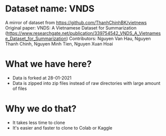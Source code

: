 # Dataset name: VNDS
A mirror of dataset from https://github.com/ThanhChinhBK/vietnews
Original paper: VNDS: A Vietnamese Dataset for Summarization (https://www.researchgate.net/publication/339754542_VNDS_A_Vietnamese_Dataset_for_Summarization)
Contributors: Nguyen Van Hau, Nguyen Thanh Chinh, Nguyen Minh Tien, Nguyen Xuan Hoai

# What we have here?
- Data is forked at 28-01-2021
- Data is zipped into zip files instead of raw directories with large amount of files

# Why we do that?
- It takes less time to clone
- It's easier and faster to clone to Colab or Kaggle
